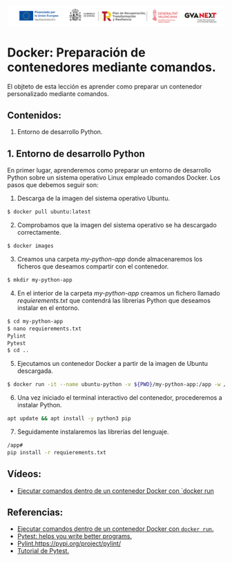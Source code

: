 ![Logotipos Fondos Next Generation](../imagenes/Logotipo_ME_FP_GV_FSE.png)
# Docker: Preparación de contenedores mediante comandos.
El objteto de esta lección es aprender como preparar un contenedor personalizado mediante comandos.

## Contenidos:
1. Entorno de desarrollo Python.

## 1. Entorno de desarrollo Python
En primer lugar, aprenderemos como preparar un entorno de desarrollo Python sobre un sistema operativo Linux empleado comandos Docker. Los pasos que debemos seguir son:
1. Descarga de la imagen del sistema operativo Ubuntu.
```bash
$ docker pull ubuntu:latest
```
2. Comprobamos que la imagen del sistema operativo se ha descargado correctamente.
```bash
$ docker images
```
3. Creamos una carpeta *my-python-app* donde almacenaremos los ficheros que deseamos compartir con el contenedor.
```bash
$ mkdir my-python-app
```
4. En el interior de la carpeta *my-python-app* creamos un fichero llamado *requierements.txt* que contendrá las librerias Python que deseamos instalar en el entorno.
```bash
$ cd my-python-app
$ nano requierements.txt
Pylint
Pytest
$ cd ..
```

5. Ejecutamos un contenedor Docker a partir de la imagen de Ubuntu descargada.
```bash
$ docker run -it --name ubuntu-python -v ${PWD}/my-python-app:/app -w /app ubuntu
```
6. Una vez iniciado el terminal interactivo del contenedor, procederemos a instalar Python.
```sh
apt update && apt install -y python3 pip
```
7. Seguidamente instalaremos las librerías del lenguaje.
```sh
/app# 
pip install -r requierements.txt
```


## Vídeos:
- [Ejecutar comandos dentro de un contenedor Docker con `docker run](https://youtu.be/3zxWWRmOdug)


## Referencias:
- [Ejecutar comandos dentro de un contenedor Docker con `docker run`.](https://geekytheory.com/curso-docker-ejecutar-comandos-dentro-contenedor-docker-run/)
- [Pytest: helps you write better programs.](https://docs.pytest.org/en/7.4.x/)
- [Pylint.]()https://pypi.org/project/pylint/
- [Tutorial de Pytest.](https://misovirtual.virtual.uniandes.edu.co/codelabs/tutorial-PyTest/index.html?index=..%2F..index#0)
